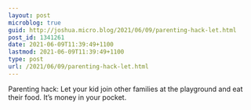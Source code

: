 ```yaml
---
layout: post
microblog: true
guid: http://joshua.micro.blog/2021/06/09/parenting-hack-let.html
post_id: 1341261
date: 2021-06-09T11:39:49+1100
lastmod: 2021-06-09T11:39:49+1100
type: post
url: /2021/06/09/parenting-hack-let.html
---
```

Parenting hack: Let your kid join other families at the playground and eat their food. It’s money in your pocket.
